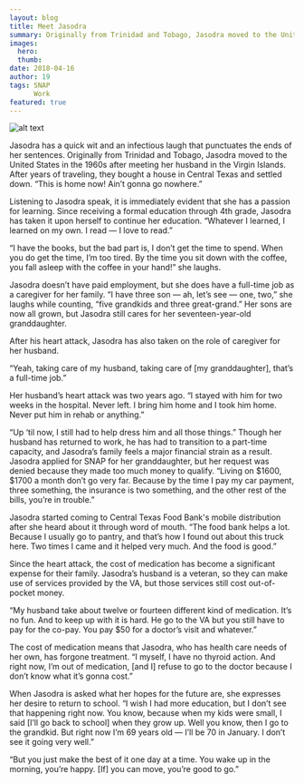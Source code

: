 ```yaml
---
layout: blog
title: Meet Jasodra
summary: Originally from Trinidad and Tobago, Jasodra moved to the United States in the 1960’s after meeting her now-veteran husband.
images:
  hero:
  thumb:
date: 2018-04-16
author: 19
tags: SNAP
      Work
featured: true
---
```

![alt text](https://s3-us-west-2.amazonaws.com/assets.feedingtexas.org/images/inline/Meet_Jasodra.jpg)

Jasodra has a quick wit and an infectious laugh that punctuates the ends of her sentences. Originally from Trinidad and Tobago, Jasodra moved to the United States in the 1960s after meeting her husband in the Virgin Islands. After years of traveling, they bought a house in Central Texas and settled down. “This is home now! Ain’t gonna go nowhere.”

Listening to Jasodra speak, it is immediately evident that she has a passion for learning. Since receiving a formal education through 4th grade, Jasodra has taken it upon herself to continue her education. “Whatever I learned, I learned on my own. I read — I love to read.”

“I have the books, but the bad part is, I don’t get the time to spend. When you do get the time, I’m too tired. By the time you sit down with the coffee, you fall asleep with the coffee in your hand!” she laughs.

Jasodra doesn’t have paid employment, but she does have a full-time job as a caregiver for her family. “I have three son — ah, let’s see — one, two,” she laughs while counting, “five grandkids and three great-grand.” Her sons are now all grown, but Jasodra still cares for her seventeen-year-old granddaughter.

After his heart attack, Jasodra has also taken on the role of caregiver for her husband.

 “Yeah, taking care of my husband, taking care of [my granddaughter], that’s a full-time job.”
 
Her husband’s heart attack was two years ago. “I stayed with him for two weeks in the hospital. Never left. I bring him home and I took him home. Never put him in rehab or anything.”

“Up ‘til now, I still had to help dress him and all those things.” Though her husband has returned to work, he has had to transition to a part-time capacity, and Jasodra’s family feels a major financial strain as a result. Jasodra applied for SNAP for her granddaughter, but her request was denied because they made too much money to qualify. “Living on $1600, $1700 a month don’t go very far. Because by the time I pay my car payment, three something, the insurance is two something, and the other rest of the bills, you’re in trouble.”

Jasodra started coming to Central Texas Food Bank's mobile distribution after she heard about it through word of mouth. “The food bank helps a lot. Because I usually go to pantry, and that’s how I found out about this truck here. Two times I came and it helped very much. And the food is good.”

Since the heart attack, the cost of medication has become a significant expense for their family. Jasodra’s husband is a veteran, so they can make use of services provided by the VA, but those services still cost out-of-pocket money. 

“My husband take about twelve or fourteen different kind of medication. It’s no fun. And to keep up with it is hard. He go to the VA but you still have to pay for the co-pay. You pay $50 for a doctor’s visit and whatever.”

The cost of medication means that Jasodra, who has health care needs of her own, has forgone treatment. “I myself, I have no thyroid action. And right now, I’m out of medication, [and I] refuse to go to the doctor because I don’t know what it’s gonna cost.” 

When Jasodra is asked what her hopes for the future are, she expresses her desire to return to school. “I wish I had more education, but I don’t see that happening right now. You know, because when my kids were small, I said [I’ll go back to school] when they grow up. Well you know, then I go to the grandkid. But right now I’m 69 years old — I’ll be 70 in January. I don’t see it going very well.”

“But you just make the best of it one day at a time. You wake up in the morning, you’re happy. [If] you can move, you’re good to go.”
